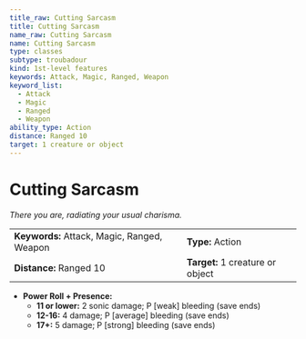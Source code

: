 ```yaml
---
title_raw: Cutting Sarcasm
title: Cutting Sarcasm
name_raw: Cutting Sarcasm
name: Cutting Sarcasm
type: classes
subtype: troubadour
kind: 1st-level features
keywords: Attack, Magic, Ranged, Weapon
keyword_list:
  - Attack
  - Magic
  - Ranged
  - Weapon
ability_type: Action
distance: Ranged 10
target: 1 creature or object
---
```


# Cutting Sarcasm

*There you are, radiating your usual charisma.*

|                                             |                                  |
| :------------------------------------------ | :------------------------------- |
| **Keywords:** Attack, Magic, Ranged, Weapon | **Type:** Action                 |
| **Distance:** Ranged 10                     | **Target:** 1 creature or object |

- **Power Roll + Presence:**
    - **11 or lower:** 2 sonic damage; P \[weak\] bleeding (save ends)
    - **12-16:** 4 damage; P \[average\] bleeding (save ends)
    - **17+:** 5 damage; P \[strong\] bleeding (save ends)
